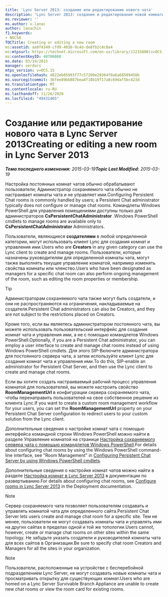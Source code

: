 ```yaml
---
title: 'Lync Server 2013: создание или редактирование нового чата'
description: 'Lync Server 2013: создание и редактирование новой комнаты.'
ms.reviewer: ''
ms.author: v-lanac
author: lanachin
f1.keywords:
- NOCSH
TOCTitle: Creating or editing a new room
ms:assetid: aa8f4349-cfd9-4036-9c4d-de8fb2c4c8a4
ms:mtpsurl: https://technet.microsoft.com/en-us/library/JJ215880(v=OCS.15)
ms:contentKeyID: 48706008
ms.date: 03/19/2015
manager: serdars
mtps_version: v=OCS.15
ms.openlocfilehash: d822eb05993f77c57200e29364f0a6a68509450b
ms.sourcegitcommit: 36fee89bb887bea4f18b19f17a8c69daf5bc423d
ms.translationtype: MT
ms.contentlocale: ru-RU
ms.lasthandoff: 11/26/2020
ms.locfileid: "49431465"
---
```

# <a name="creating-or-editing-a-new-room-in-lync-server-2013"></a><span data-ttu-id="76516-103">Создание или редактирование нового чата в Lync Server 2013</span><span class="sxs-lookup"><span data-stu-id="76516-103">Creating or editing a new room in Lync Server 2013</span></span>

<div data-xmlns="http://www.w3.org/1999/xhtml">

<div class="topic" data-xmlns="http://www.w3.org/1999/xhtml" data-msxsl="urn:schemas-microsoft-com:xslt" data-cs="https://msdn.microsoft.com/">

<div data-asp="https://msdn2.microsoft.com/asp">



</div>

<div id="mainSection">

<div id="mainBody"><span data-ttu-id="76516-104">

<span> </span></span><span class="sxs-lookup"><span data-stu-id="76516-104">

<span> </span></span></span>

<span data-ttu-id="76516-105">_**Тема последнего изменения:** 2015-03-19_</span><span class="sxs-lookup"><span data-stu-id="76516-105">_**Topic Last Modified:** 2015-03-19_</span></span>

<span data-ttu-id="76516-106">Настройка постоянных комнат чатов обычно обрабатывают пользователи; Администратор сохраняемого чата обычно не настраивает комнаты чата и не управляет ими.</span><span class="sxs-lookup"><span data-stu-id="76516-106">Configuring Persistent Chat rooms is commonly handled by users; a Persistent Chat administrator typically does not configure or manage chat rooms.</span></span> <span data-ttu-id="76516-107">Командлеты Windows PowerShell для управления помещениями доступны только для администраторов **CsPersistentChatAdministrator** .</span><span class="sxs-lookup"><span data-stu-id="76516-107">Windows PowerShell cmdlets to manage rooms are available only to **CsPersistentChatAdministrator** Administrators.</span></span>

<span data-ttu-id="76516-108">Пользователи, являющиеся **создателями** в любой определенной категории, могут использовать клиент Lync для создания комнат и управления ими.</span><span class="sxs-lookup"><span data-stu-id="76516-108">Users who are **Creators** in any given category can use the Lync client to create and manage rooms.</span></span> <span data-ttu-id="76516-109">Пользователи, которые назначены руководителям для определенной комнаты чата, могут также выполнять текущее управление комнатой, например изменять свойства комнаты или членство.</span><span class="sxs-lookup"><span data-stu-id="76516-109">Users who have been designated as managers for a specific chat room can also perform ongoing management of the room, such as editing the room properties or membership.</span></span>

<div>


> [!TIP]  
> <span data-ttu-id="76516-110">Администраторам сохраняемого чата также могут быть создатели, и они не распространяются на ограничения, накладываемые на создателя.</span><span class="sxs-lookup"><span data-stu-id="76516-110">Persistent Chat administrators can also be Creators, and they are not subject to the restrictions placed on Creators.</span></span>



</div>

<span data-ttu-id="76516-111">Кроме того, если вы являетесь администратором постоянного чата, вы можете использовать пользовательский интерфейс для создания комнат чата и управления ими, а не с помощью командлетов Windows PowerShell.</span><span class="sxs-lookup"><span data-stu-id="76516-111">Optionally, if you are a Persistent Chat administrator, you can employ a user interface to create and manage chat rooms instead of using Windows PowerShell cmdlets.</span></span> <span data-ttu-id="76516-112">Для этого SIP-Включите администратора для постоянного сервера чата, а затем используйте клиент Lync для создания комнат чата и управления ими.</span><span class="sxs-lookup"><span data-stu-id="76516-112">To do this, SIP-enable an administrator for Persistent Chat Server, and then use the Lync client to create and manage chat rooms.</span></span>

<span data-ttu-id="76516-113">Если вы хотите создать настраиваемый рабочий процесс управления комнатой для пользователей, вы можете настроить свойство **RoomManagementUrl** в конфигурации сервера сохраняемого чата, чтобы перенаправить пользователей на свое собственное решение из клиента Lync.</span><span class="sxs-lookup"><span data-stu-id="76516-113">If you want to create a custom room management workflow for your users, you can set the **RoomManagementUrl** property on your Persistent Chat Server configuration to redirect users to your custom solution from the Lync client.</span></span>

<span data-ttu-id="76516-114">Дополнительные сведения о настройке комнат чата с помощью интерфейса командной строки Windows PowerShell можно найти в разделе Управление комнатой на странице [Настройка сохраняемого сервера чата с помощью командлетов Windows PowerShell](configuring-persistent-chat-server-by-using-windows-powershell-cmdlets.md).</span><span class="sxs-lookup"><span data-stu-id="76516-114">For details about configuring chat rooms by using the Windows PowerShell command-line interface, see "Room Management" in [Configuring Persistent Chat Server by using Windows PowerShell cmdlets](configuring-persistent-chat-server-by-using-windows-powershell-cmdlets.md).</span></span>

<span data-ttu-id="76516-115">Дополнительные сведения о настройке комнат чатов можно найти в разделе [Настройка комнат в Lync Server 2013](lync-server-2013-configure-rooms.md) в документации по развертыванию.</span><span class="sxs-lookup"><span data-stu-id="76516-115">For details about configuring chat rooms, see [Configure rooms in Lync Server 2013](lync-server-2013-configure-rooms.md) in the Deployment documentation.</span></span>

<div>


> [!NOTE]  
> <span data-ttu-id="76516-116">Сервер сохраняемого чата позволяет пользователям создавать и управлять комнатой чата для определенного сайта.</span><span class="sxs-lookup"><span data-stu-id="76516-116">Persistent Chat Server lets users create and manage chat room for a specific site.</span></span> <span data-ttu-id="76516-117">Тем не менее, пользователи не могут создавать комнаты чата и управлять ими на других сайтах в пределах одной и той же топологии.</span><span class="sxs-lookup"><span data-stu-id="76516-117">Users cannot, however, create or manage chat rooms on other sites within the same topology.</span></span> <span data-ttu-id="76516-118">Не забудьте указать создатели и руководителей комнаты чата для всех сайтов в Организации.</span><span class="sxs-lookup"><span data-stu-id="76516-118">Be sure to specify chat room Creators and Managers for all the sites in your organization.</span></span>



</div>

<div>


> [!NOTE]  
> <span data-ttu-id="76516-119">Пользователи, расположенные на устройстве с бесперебойной подразделением Lync Server, не могут создавать новые комнаты чата и просматривать открытку для существующих комнат.</span><span class="sxs-lookup"><span data-stu-id="76516-119">Users who are homed on a Lync Server Survivable Branch Appliance are unable to create new chat rooms or view the room card for existing rooms.</span></span>



<span data-ttu-id="76516-120"></div>

</div>

<span> </span>

</div>

</div>

</span><span class="sxs-lookup"><span data-stu-id="76516-120"></div>

</div>

<span> </span>

</div>

</div>

</span></span></div>

